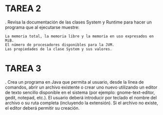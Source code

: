 # TAREA 2

. Revisa la documentación de las clases System y Runtime para hacer un programa que al ejecutarse muestre:

    La memoria total, la memoria libre y la memoria en uso expresados en MiB.
    El número de procesadores disponibles para la JVM.
    Las propiedades de la clase System y sus valores.



# TAREA 3
. Crea un programa en Java que permita al usuario, desde la línea de comandos, abrir un archivo existente o crear uno nuevo utilizando un editor de texto sencillo disponible en el sistema (por ejemplo: gnome-text-editor, gedit, notepad, etc.).
El usuario deberá introducir por teclado el nombre del archivo o su ruta completa (incluyendo la extensión).
Si el archivo no existe, el editor deberá permitir su creación.